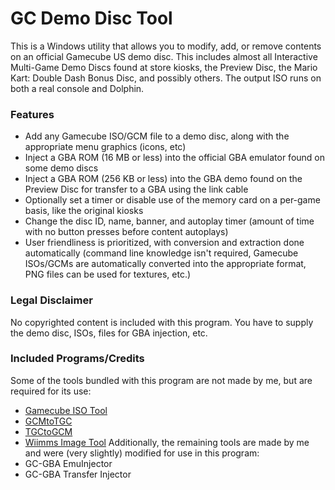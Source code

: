 # GC Demo Disc Tool
This is a Windows utility that allows you to modify, add, or remove contents on an official Gamecube US demo disc. This includes almost all Interactive Multi-Game Demo Discs found at store kiosks, the Preview Disc, the Mario Kart: Double Dash Bonus Disc, and possibly others. The output ISO runs on both a real console and Dolphin.

### Features
- Add any Gamecube ISO/GCM file to a demo disc, along with the appropriate menu graphics (icons, etc)
- Inject a GBA ROM (16 MB or less) into the official GBA emulator found on some demo discs
- Inject a GBA ROM (256 KB or less) into the GBA demo found on the Preview Disc for transfer to a GBA using the link cable
- Optionally set a timer or disable use of the memory card on a per-game basis, like the original kiosks
- Change the disc ID, name, banner, and autoplay timer (amount of time with no button presses before content autoplays)
- User friendliness is prioritized, with conversion and extraction done automatically (command line knowledge isn't required, Gamecube ISOs/GCMs are automatically converted into the appropriate format, PNG files can be used for textures, etc.)

### Legal Disclaimer
No copyrighted content is included with this program. You have to supply the demo disc, ISOs, files for GBA injection, etc.

### Included Programs/Credits
Some of the tools bundled with this program are not made by me, but are required for its use:
- [Gamecube ISO Tool](http://www.wiibackupmanager.co.uk/gcit.html)
- [GCMtoTGC](https://www.gc-forever.com/forums/viewtopic.php?t=17&start=24)
- [TGCtoGCM](https://www.gc-forever.com/forums/viewtopic.php?t=17&start=24)
- [Wiimms Image Tool](https://szs.wiimm.de/wimgt/)
Additionally, the remaining tools are made by me and were (very slightly) modified for use in this program:
- GC-GBA EmuInjector
- GC-GBA Transfer Injector
